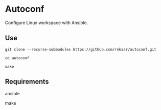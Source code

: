 # Autoconf

Configure Linux workspace with Ansible.

## Use

```
git clone --recurse-submodules https://github.com/reksar/autoconf.git

cd autoconf

make
```

## Requirements

ansible

make

